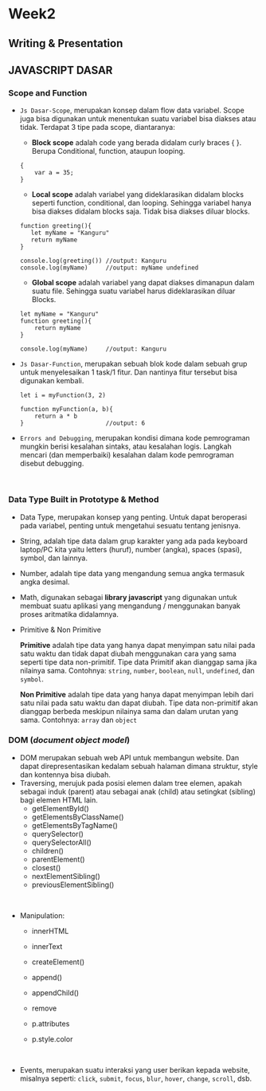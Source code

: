 # Week2
## Writing & Presentation


## **JAVASCRIPT DASAR**
### **Scope and Function**
- `Js Dasar-Scope`, merupakan konsep dalam flow data variabel. Scope juga bisa digunakan untuk menentukan suatu variabel bisa diakses atau tidak. Terdapat 3 tipe pada scope, diantaranya:
    - **Block scope** adalah code yang berada didalam curly braces { }. Berupa Conditional, function, ataupun looping.
    ```
    {
        var a = 35;
    }
    ```
    - **Local scope** adalah variabel yang dideklarasikan didalam blocks seperti function, conditional, dan looping. Sehingga variabel hanya bisa diakses didalam blocks saja. Tidak bisa diakses diluar blocks.
     ```
    function greeting(){
        let myName = "Kanguru"
        return myName
    }

    console.log(greeting()) //output: Kanguru
    console.log(myName)     //output: myName undefined
     ```
    - **Global scope** adalah variabel yang dapat diakses dimanapun dalam suatu file. Sehingga suatu variabel harus dideklarasikan diluar Blocks. 
    ```
    let myName = "Kanguru"
    function greeting(){
        return myName
    }

    console.log(myName)     //output: Kanguru
    ```

- `Js Dasar-Function`, merupakan sebuah blok kode dalam sebuah grup untuk menyelesaikan 1 task/1 fitur. Dan nantinya fitur tersebut bisa digunakan kembali.
    ```
    let i = myFunction(3, 2)

    function myFunction(a, b){
        return a * b
    }                       //output: 6
    ```

- `Errors and Debugging`, merupakan kondisi dimana kode pemrograman mungkin berisi kesalahan sintaks, atau kesalahan logis. Langkah mencari (dan memperbaiki) kesalahan dalam kode pemrograman disebut debugging.

&nbsp;

### **Data Type Built in Prototype & Method**

- Data Type, merupakan konsep yang penting. Untuk dapat beroperasi pada variabel, penting untuk mengetahui sesuatu tentang jenisnya.
- String, adalah tipe data dalam grup karakter yang ada pada keyboard laptop/PC kita yaitu letters (huruf), number (angka), spaces (spasi), symbol, dan lainnya.
- Number, adalah tipe data yang mengandung semua angka termasuk angka desimal.
- Math, digunakan sebagai **library javascript** yang digunakan untuk membuat suatu aplikasi yang mengandung / menggunakan banyak proses aritmatika didalamnya.
- Primitive & Non Primitive

    **Primitive** adalah tipe data yang hanya dapat menyimpan satu nilai pada satu waktu dan tidak dapat diubah menggunakan cara yang sama seperti tipe data non-primitif. Tipe data Primitif akan dianggap sama jika nilainya sama. Contohnya: `string`, `number`, `boolean`, `null`, `undefined`, dan `symbol`.

    **Non Primitive** adalah tipe data yang hanya dapat menyimpan lebih dari satu nilai pada satu waktu dan dapat diubah. Tipe data non-primitif akan dianggap berbeda meskipun nilainya sama dan dalam urutan yang sama. Contohnya: `array` dan `object`


### **DOM** (_document object model_)
- DOM merupakan sebuah web API untuk membangun website. Dan dapat direpresentasikan kedalam sebuah halaman dimana struktur, style dan kontennya bisa diubah.
- Traversing, merujuk pada posisi elemen dalam tree elemen, apakah sebagai induk (parent) atau sebagai anak (child) atau setingkat (sibling) bagi elemen HTML lain.
    - getElementById()
    - getElementsByClassName()
    - getElementsByTagName()
    - querySelector()
    - querySelectorAll()
    - children()
    - parentElement()
    - closest()
    - nextElementSibling()
    - previousElementSibling()

&nbsp;
- Manipulation:
    - innerHTML
    - innerText
    - createElement()
    - append()
    - appendChild()
    - remove
    - p.attributes
    - p.style.color

        &nbsp;
- Events, merupakan suatu interaksi yang user berikan kepada website, misalnya seperti: `click`, `submit`, `focus`, `blur`, `hover`, `change`, `scroll`, dsb.
